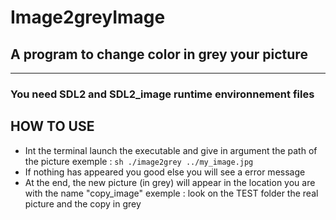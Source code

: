# Image2greyImage
## A program to change color in grey your picture

-----------------------------------------------
### You need SDL2 and SDL2_image runtime environnement files

## HOW TO USE

- Int the terminal launch the executable and give in argument the path of the picture
exemple : ```sh ./image2grey ../my_image.jpg```
- If nothing has appeared you good else you will see a error message
- At the end, the new picture (in grey) will appear in the location you are with the name "copy_image"
exemple : look on the TEST folder the real picture and the copy in grey
